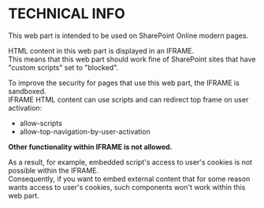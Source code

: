 # TECHNICAL INFO

This web part is intended to be used on SharePoint Online modern pages.

HTML content in this web part is displayed in an IFRAME.<br/>
This means that this web part should work fine of SharePoint sites that have "custom scripts" set to "blocked".

To improve the security for pages that use this web part, the IFRAME is sandboxed.<br/>
IFRAME HTML content can use scripts and can redirect top frame on user activation:
- allow-scripts
- allow-top-navigation-by-user-activation

**Other functionality within IFRAME is not allowed.**<br/>

As a result, for example, embedded script's access to user's cookies is not possible within the IFRAME.<br/>
Consequently, if you want to embed external content that for some reason wants access to user's cookies, such components won't work within this web part.